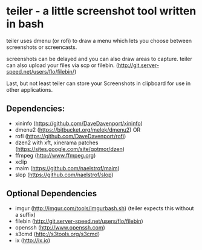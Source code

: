 # teiler - a little screenshot tool written in bash

teiler uses dmenu (or rofi) to draw a menu which lets you
choose between screenshots or screencasts.

screenshots can be delayed and you can also draw areas to capture.
teiler can also upload your files via scp or filebin. (http://git.server-speed.net/users/flo/filebin/)

Last, but not least teiler can store your Screenshots in clipboard for use in other applications.

## Dependencies:

* xininfo (https://github.com/DaveDavenport/xininfo)
* dmenu2 (https://bitbucket.org/melek/dmenu2) OR
* rofi (https://github.com/DaveDavenport/rofi)
* dzen2 with xft, xinerama patches (https://sites.google.com/site/gotmor/dzen)
* ffmpeg (http://www.ffmpeg.org)
* xclip
* maim (https://github.com/naelstrof/maim)
* slop (https://github.com/naelstrof/slop)

## Optional Dependencies

* imgur (http://imgur.com/tools/imgurbash.sh) (teiler expects this without a suffix)
* filebin (http://git.server-speed.net/users/flo/filebin)
* openssh (http://www.openssh.com)
* s3cmd (http://s3tools.org/s3cmd)
* ix (http://ix.io)

